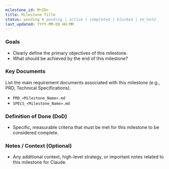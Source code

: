 ```yaml
---
milestone_id: M<ID>
title: Milestone Title
status: pending # pending | active | completed | blocked | on_hold
last_updated: YYYY-MM-DD HH:MM
---
```


### Goals
- Clearly define the primary objectives of this milestone.
- What should be achieved by the end of this milestone?

### Key Documents
List the main requirement documents associated with this milestone (e.g., PRD, Technical Specifications).

- `PRD_<Milestone_Name>.md`
- `SPECS_<Milestone_Name>.md`

### Definition of Done (DoD)
- Specific, measurable criteria that must be met for this milestone to be considered complete.

### Notes / Context (Optional)
- Any additional context, high-level strategy, or important notes related to this milestone for Claude.
